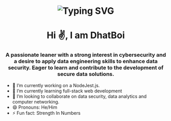 <h1 align='center'>
<img src="https://readme-typing-svg.demolab.com?font=Fira+Code&weight=600&size=22&pause=1000&color=3F90F7&random=false&width=535&lines=%E2%9C%A8+Welcome+to+my+Mini+World!" alt="Typing SVG" />
</h1>
<h1 align="center">Hi ✌️, I am DhatBoi</h1>
<h3 align="center">A passionate leaner with a strong interest in cybersecurity and a desire to apply data engineering skills to enhance data security. Eager to learn and contribute to the development of secure data solutions.</h3>




- 🔭 I’m currently working on a NodeJest.js.
- 🌱 I’m currently learning full-stack web development
- 👯 I’m looking to collaborate on data security, data analytics and computer networking.
- 😄 Pronouns: He/Him
- ⚡ Fun fact: Strength In Numbers

 <!-- 
<div style="display:flex; align-items: center; justify-content: space-between; gap: 16px;">
 <img src="https://github-readme-streak-stats.herokuapp.com/?user=Weber-droid&theme=ayu-mirage&hide_border=true"/>
  <img src="https://github-readme-stats.vercel.app/api?username=Weber-droid&show_icons=true&include_all_commits=true&theme=ayu-mirage&hide_border=true&count_private=true"/>
</div>  
 -->
